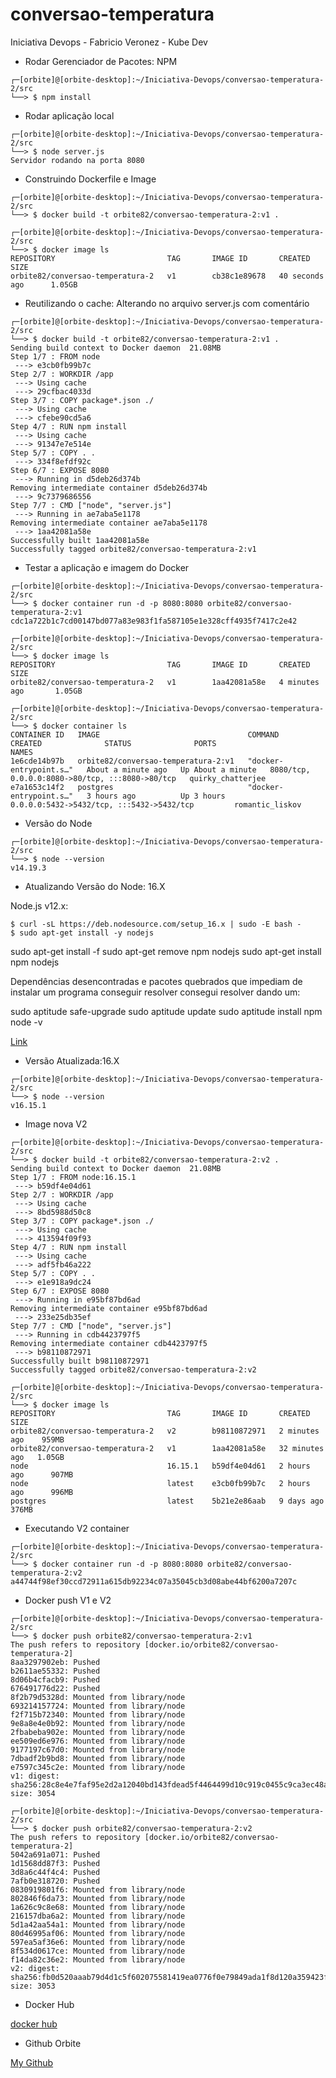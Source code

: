 # conversao-temperatura
Iniciativa Devops - Fabricio Veronez - Kube Dev

* Rodar Gerenciador de Pacotes: NPM 

```
┌─[orbite]@[orbite-desktop]:~/Iniciativa-Devops/conversao-temperatura-2/src
└──> $ npm install
```
* Rodar aplicação local

```
┌─[orbite]@[orbite-desktop]:~/Iniciativa-Devops/conversao-temperatura-2/src
└──> $ node server.js
Servidor rodando na porta 8080

```

* Construindo Dockerfile e Image

```
┌─[orbite]@[orbite-desktop]:~/Iniciativa-Devops/conversao-temperatura-2/src
└──> $ docker build -t orbite82/conversao-temperatura-2:v1 .
```

```
┌─[orbite]@[orbite-desktop]:~/Iniciativa-Devops/conversao-temperatura-2/src
└──> $ docker image ls
REPOSITORY                         TAG       IMAGE ID       CREATED             SIZE
orbite82/conversao-temperatura-2   v1        cb38c1e89678   40 seconds ago      1.05GB
```

* Reutilizando o cache: Alterando no arquivo server.js com comentário

```
┌─[orbite]@[orbite-desktop]:~/Iniciativa-Devops/conversao-temperatura-2/src
└──> $ docker build -t orbite82/conversao-temperatura-2:v1 .
Sending build context to Docker daemon  21.08MB
Step 1/7 : FROM node
 ---> e3cb0fb99b7c
Step 2/7 : WORKDIR /app
 ---> Using cache
 ---> 29cfbac4033d
Step 3/7 : COPY package*.json ./
 ---> Using cache
 ---> cfebe90cd5a6
Step 4/7 : RUN npm install
 ---> Using cache
 ---> 91347e7e514e
Step 5/7 : COPY . .
 ---> 334f8efdf92c
Step 6/7 : EXPOSE 8080
 ---> Running in d5deb26d374b
Removing intermediate container d5deb26d374b
 ---> 9c7379686556
Step 7/7 : CMD ["node", "server.js"]
 ---> Running in ae7aba5e1178
Removing intermediate container ae7aba5e1178
 ---> 1aa42081a58e
Successfully built 1aa42081a58e
Successfully tagged orbite82/conversao-temperatura-2:v1
```

* Testar a aplicação e imagem do Docker

```
┌─[orbite]@[orbite-desktop]:~/Iniciativa-Devops/conversao-temperatura-2/src
└──> $ docker container run -d -p 8080:8080 orbite82/conversao-temperatura-2:v1
cdc1a722b1c7cd00147bd077a83e983f1fa587105e1e328cff4935f7417c2e42
```

```
┌─[orbite]@[orbite-desktop]:~/Iniciativa-Devops/conversao-temperatura-2/src
└──> $ docker image ls
REPOSITORY                         TAG       IMAGE ID       CREATED             SIZE
orbite82/conversao-temperatura-2   v1        1aa42081a58e   4 minutes ago       1.05GB
```

```
┌─[orbite]@[orbite-desktop]:~/Iniciativa-Devops/conversao-temperatura-2/src
└──> $ docker container ls
CONTAINER ID   IMAGE                                 COMMAND                  CREATED              STATUS              PORTS                                             NAMES
1e6cde14b97b   orbite82/conversao-temperatura-2:v1   "docker-entrypoint.s…"   About a minute ago   Up About a minute   8080/tcp, 0.0.0.0:8080->80/tcp, :::8080->80/tcp   quirky_chatterjee
e7a1653c14f2   postgres                              "docker-entrypoint.s…"   3 hours ago          Up 3 hours          0.0.0.0:5432->5432/tcp, :::5432->5432/tcp         romantic_liskov
```

* Versão do Node

```
┌─[orbite]@[orbite-desktop]:~/Iniciativa-Devops/conversao-temperatura-2/src
└──> $ node --version
v14.19.3
```

* Atualizando Versão do Node: 16.X

Node.js v12.x:

```
$ curl -sL https://deb.nodesource.com/setup_16.x | sudo -E bash -
$ sudo apt-get install -y nodejs

```
sudo apt-get install -f
sudo apt-get remove npm nodejs
sudo apt-get install npm nodejs

Dependências desencontradas e pacotes quebrados que impediam de instalar um programa conseguir resolver consegui resolver dando um:

sudo aptitude safe-upgrade
sudo aptitude update
sudo aptitude install npm
node -v

[Link](https://pt.stackoverflow.com/questions/215927/erro-npm-e-node-ubuntu)

* Versão Atualizada:16.X

```
┌─[orbite]@[orbite-desktop]:~/Iniciativa-Devops/conversao-temperatura-2/src
└──> $ node --version
v16.15.1
```

* Image nova V2

```
┌─[orbite]@[orbite-desktop]:~/Iniciativa-Devops/conversao-temperatura-2/src
└──> $ docker build -t orbite82/conversao-temperatura-2:v2 .
Sending build context to Docker daemon  21.08MB
Step 1/7 : FROM node:16.15.1
 ---> b59df4e04d61
Step 2/7 : WORKDIR /app
 ---> Using cache
 ---> 8bd5988d50c8
Step 3/7 : COPY package*.json ./
 ---> Using cache
 ---> 413594f09f93
Step 4/7 : RUN npm install
 ---> Using cache
 ---> adf5fb46a222
Step 5/7 : COPY . .
 ---> e1e918a9dc24
Step 6/7 : EXPOSE 8080
 ---> Running in e95bf87bd6ad
Removing intermediate container e95bf87bd6ad
 ---> 233e25db35ef
Step 7/7 : CMD ["node", "server.js"]
 ---> Running in cdb4423797f5
Removing intermediate container cdb4423797f5
 ---> b98110872971
Successfully built b98110872971
Successfully tagged orbite82/conversao-temperatura-2:v2

```

```
┌─[orbite]@[orbite-desktop]:~/Iniciativa-Devops/conversao-temperatura-2/src
└──> $ docker image ls
REPOSITORY                         TAG       IMAGE ID       CREATED          SIZE
orbite82/conversao-temperatura-2   v2        b98110872971   2 minutes ago    959MB
orbite82/conversao-temperatura-2   v1        1aa42081a58e   32 minutes ago   1.05GB
node                               16.15.1   b59df4e04d61   2 hours ago      907MB
node                               latest    e3cb0fb99b7c   2 hours ago      996MB
postgres                           latest    5b21e2e86aab   9 days ago       376MB

```

* Executando V2 container

```
┌─[orbite]@[orbite-desktop]:~/Iniciativa-Devops/conversao-temperatura-2/src
└──> $ docker container run -d -p 8080:8080 orbite82/conversao-temperatura-2:v2
a44744f98ef30ccd72911a615db92234c07a35045cb3d08abe44bf6200a7207c
```

* Docker push V1 e V2

```
┌─[orbite]@[orbite-desktop]:~/Iniciativa-Devops/conversao-temperatura-2/src
└──> $ docker push orbite82/conversao-temperatura-2:v1
The push refers to repository [docker.io/orbite82/conversao-temperatura-2]
8aa3297902eb: Pushed 
b2611ae55332: Pushed 
8d06b4cfacb9: Pushed 
676491776d22: Pushed 
8f2b79d5328d: Mounted from library/node 
693214157724: Mounted from library/node 
f2f715b72340: Mounted from library/node 
9e8a8e4e0b92: Mounted from library/node 
2fbabeba902e: Mounted from library/node 
ee509ed6e976: Mounted from library/node 
9177197c67d0: Mounted from library/node 
7dbadf2b9bd8: Mounted from library/node 
e7597c345c2e: Mounted from library/node 
v1: digest: sha256:28c8e4e7faf95e2d2a12040bd143fdead5f4464499d10c919c0455c9ca3ec48a size: 3054
```

```
┌─[orbite]@[orbite-desktop]:~/Iniciativa-Devops/conversao-temperatura-2/src
└──> $ docker push orbite82/conversao-temperatura-2:v2
The push refers to repository [docker.io/orbite82/conversao-temperatura-2]
5042a691a071: Pushed 
1d1568dd87f3: Pushed 
3d8a6c44f4c4: Pushed 
7afb0e318720: Pushed 
0830919801f6: Mounted from library/node 
802846f6da73: Mounted from library/node 
1a626c9c8e68: Mounted from library/node 
216157dba6a2: Mounted from library/node 
5d1a42aa54a1: Mounted from library/node 
80d46995af06: Mounted from library/node 
597ea5af36e6: Mounted from library/node 
8f534d0617ce: Mounted from library/node 
f14da82c36e2: Mounted from library/node 
v2: digest: sha256:fb0d520aaab79d4d1c5f602075581419ea0776f0e79849ada1f8d120a359423f size: 3053
```

* Docker Hub

[docker hub](https://hub.docker.com/repository/docker/orbite82/conversao-temperatura-2)

* Github Orbite

[My Github](https://github.com/orbite82/conversao-temperatura-2)
